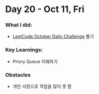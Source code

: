# Day 20 - Oct 11, Fri

### What I did:
- [LeetCode October Daily Challenge](https://leetcode.com/problems/the-number-of-the-smallest-unoccupied-chair/?envType=daily-question&envId=2024-10-11) 풀기

### Key Learnings:
- Priory Queue 이해하기

### Obstacles
- 개인 사정으로 작업을 많이 못 함